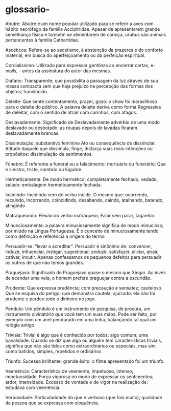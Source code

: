 # glossario-

Abutre: Abutre é um nome popular utilizado para se referir a aves com hábito necrófago da família Accipitridae. Apesar de apresentarem grande semelhança física e também se alimentarem de carniça, urubus são animais pertencentes à família Cathartidae. 

Ascéticos: Refere-se ao ascetismo, à abstenção da prazeres e do conforto material, em busca do aperfeiçoamento ou da perfeição espiritual. 

Cordialíssimo: Utilizado para expressar gentileza ao encerrar cartas,   e-mails, - antes da assinatura do autor das mesmas. 

Diáfano: Transparente; que possibilita a passagem da luz através de sua massa compacta sem que haja prejuízo na percepção das formas dos objetos; translúcido. 

Deleite: Que sente contentamento, prazer, gozo: o show foi maravilhoso para o deleite do público. A palavra deleite deriva como forma Regressiva de deleitar, com o sentido de atrair com carinhos, com afagos. 

Deslavadamente: Significado de Deslavadamente advérbio de uma modo deslavado ou desbotado: as roupas depois de lavadas ficaram deslavadamente brancas. 

Dissimulação: substantivo feminino Ato ou consequência de dissimular. Atitude daquele que dissimula, finge, disfarça suas reais intenções ou propósitos: dissimulação de sentimentos.  

Fúnebre: È referente a funeral ou a falecimento; mortuário ou funerário; Que é sinistro, triste, sombrio ou lúgubre. 

Hermeticamente: De modo hermético, completamente fechado, vedado, selado: embalagem hermeticamente fechada. 

Incidindo: Incidindo vem do verbo incidir. O mesmo que: ocorrendo, recaindo, incorrendo, coincidindo, desabando, caindo, atalhando, batendo, atingindo  

Matraqueando: Flexão do verbo matraquear, Falar sem parar, tagarelar. 

Minunciosamente: a palavra minuciosamente significa de modo minucioso; por miúdo na Língua Portuguesa. É o conceito de minuciosamente tendo como definição e referência a origem do termo 

Persuadir-se: “levar a acreditar". Persuadir é sinônimo de: convencer, induzir, influenciar, instigar, sugestionar, seduzir, satisfazer, aliciar, atrair, cativar, incutir. Apenas confessamos os pequenos defeitos para persuadir os outros de que não temos grandes. 

Praguejava: Significado de Praguejava quase o mesmo que Xingar. Ao invés de acender uma vela, o homem prefere praguejar contra a escuridão. 

Prudente: Que expressa prudência; com precaução e sensatez; cauteloso. Que se esquiva do perigo; que demonstra cautela; ajuizado: ela não foi prudente e perdeu todo o dinheiro no jogo.    

Pendulo: Um pêndulo é um instrumento de pesquisa, de procura, um instrumento divinatório que você tem um suas mãos. Pode ser feito, por exemplo com um anel pendurado em uma linha, balançando tal qual um relógio antigo.   

Triviais: Trivial é algo que é conhecido por todos; algo comum; uma banalidade. Quando se diz que algo ou alguém tem características triviais, significa que não são tidos como extraordinários ou especiais, mas sim como batidos, simples, repetidos e ordinários 

Triunfo: Sucesso brilhante; grande êxito: o filme apresentado foi um triunfo. 

Veemência: Característica de veemente, impetuoso, intenso; impetuosidade. Força vigorosa no modo de expressar os sentimentos; ardor, intensidade. Excesso de vontade e de vigor na realização de: estudava com veemência. 

Verbosidade: Particularidade do que é verboso (que fala muito); qualidade da pessoa que se expressa com eloquência. 

